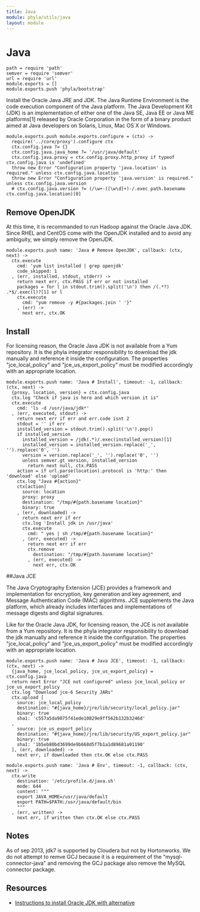 ```yaml
---
title: Java
module: phyla/utils/java
layout: module
---
```


# Java

    path = require 'path'
    semver = require 'semver'
    url = require 'url'
    module.exports = []
    module.exports.push 'phyla/bootstrap'

Install the Oracle Java JRE and JDK. The Java Runtime Environment is the code 
execution component of the Java platform. The Java Development Kit (JDK) is 
an implementation of either one of the Java SE, Java EE or Java ME platforms[1] 
released by Oracle Corporation in the form of a binary product aimed at Java 
developers on Solaris, Linux, Mac OS X or Windows.

    module.exports.push module.exports.configure = (ctx) ->
      require('../core/proxy').configure ctx
      ctx.config.java ?= {}
      ctx.config.java.java_home ?= '/usr/java/default'
      ctx.config.java.proxy = ctx.config.proxy.http_proxy if typeof ctx.config.java is 'undefined'
      throw new Error "Configuration property 'java.location' is required." unless ctx.config.java.location
      throw new Error "Configuration property 'java.version' is required." unless ctx.config.java.version
      # ctx.config.java.version ?= (/\w+-([\w\d]+)-/.exec path.basename ctx.config.java.location)[0]

## Remove OpenJDK

At this time, it is recommanded to run Hadoop against the Oracle Java JDK. Since RHEL and CentOS 
come with the OpenJDK installed and to avoid any ambiguity, we simply remove the OpenJDK.

    module.exports.push name: 'Java # Remove OpenJDK', callback: (ctx, next) ->
      ctx.execute
        cmd: 'yum list installed | grep openjdk'
        code_skipped: 1
      , (err, installed, stdout, stderr) ->
        return next err, ctx.PASS if err or not installed
        packages = for l in stdout.trim().split('\n') then /(.*?) .*$/.exec(l)?[1] or l
        ctx.execute
          cmd: "yum remove -y #{packages.join ' '}"
        , (err) ->
          next err, ctx.OK

## Install

For licensing reason, the Oracle Java JDK is not available from a Yum repository. It is the
phyla integrator responsibility to download the jdk manually and reference it 
inside the configuration. The properties "jce\_local\_policy" and 
"jce\_us\_export_policy" must be modified accordingly with an appropriate location.

    module.exports.push name: 'Java # Install', timeout: -1, callback: (ctx, next) ->
      {proxy, location, version} = ctx.config.java
      ctx.log "Check if java is here and which version it is"
      ctx.execute
        cmd: 'ls -d /usr/java/jdk*'
      , (err, executed, stdout) ->
        return next err if err and err.code isnt 2
        stdout = '' if err
        installed_version = stdout.trim().split('\n').pop()
        if installed_version
          installed_version = /jdk(.*)/.exec(installed_version)[1]
          installed_version = installed_version.replace('_', '').replace('0', '')
          version = version.replace('_', '').replace('0', '')
          unless semver.gt version, installed_version
            return next null, ctx.PASS
        action = if url.parse(location).protocol is 'http:' then 'download' else 'upload'
        ctx.log "Java #{action}"
        ctx[action]
          source: location
          proxy: proxy
          destination: "/tmp/#{path.basename location}"
          binary: true
        , (err, downloaded) ->
          return next err if err
          ctx.log 'Install jdk in /usr/java'
          ctx.execute
            cmd: " yes | sh /tmp/#{path.basename location}"
          , (err, executed) ->
            return next err if err
            ctx.remove
              destination: "/tmp/#{path.basename location}"
            , (err, executed) ->
              next err, ctx.OK

##Java JCE

The Java Cryptography Extension (JCE) provides a framework and implementation for encryption, 
key generation and key agreement, and Message Authentication Code (MAC) algorithms. JCE 
supplements the Java platform, which already includes interfaces and implementations of 
message digests and digital signatures.

Like for the Oracle Java JDK, for licensing reason, the JCE is not available from a Yum 
repository. It is the phyla integrator responsibility to download the jdk manually and 
reference it inside the configuration. The properties "jce\_local\_policy" and 
"jce\_us\_export_policy" must be modified accordingly with an appropriate location.

    module.exports.push name: 'Java # Java JCE', timeout: -1, callback: (ctx, next) ->
      {java_home, jce_local_policy, jce_us_export_policy} = ctx.config.java
      return next Error "JCE not configured" unless jce_local_policy or jce_us_export_policy
      ctx.log "Download jce-6 Security JARs"
      ctx.upload [
        source: jce_local_policy
        destination: "#{java_home}/jre/lib/security/local_policy.jar"
        binary: true
        sha1: 'c557a5da9075f41ede10829e9ff562b132b3246d'
      ,
        source: jce_us_export_policy
        destination: "#{java_home}/jre/lib/security/US_export_policy.jar"
        binary: true
        sha1: '1b5eb80bd3699de9b668d5f7b1a1d89681a91190'
      ], (err, downloaded) ->
        next err, if downloaded then ctx.OK else ctx.PASS

    module.exports.push name: 'Java # Env', timeout: -1, callback: (ctx, next) ->
      ctx.write
        destination: '/etc/profile.d/java.sh'
        mode: 644
        content: """
        export JAVA_HOME=/usr/java/default
        export PATH=$PATH:/usr/java/default/bin
        """
      , (err, written) ->
        next err, if written then ctx.OK else ctx.PASS

## Notes

As of sep 2013, jdk7 is supported by Cloudera but not by Hortonworks.
We do not attempt to remve GCJ because it is a requirement of the "mysql-connector-java"
and removing the GCJ package also remove the MySQL connector package.

## Resources

*   [Instructions to install Oracle JDK with alternative](http://www.if-not-true-then-false.com/2010/install-sun-oracle-java-jdk-jre-6-on-fedora-centos-red-hat-rhel/) 




